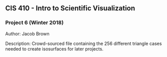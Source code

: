 ## CIS 410 - Intro to Scientific Visualization
### Project 6 (Winter 2018)

Author: Jacob Brown

Description: Crowd-sourced file containing the 256 different triangle cases needed to create isosurfaces for later projects.
